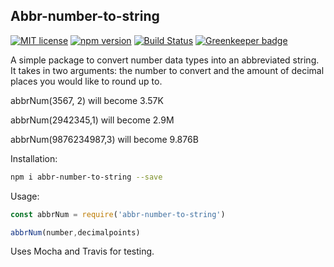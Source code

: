 ## Abbr-number-to-string

[![MIT license](https://img.shields.io/badge/License-MIT-blue.svg)](https://lbesson.mit-license.org/)
[![npm version](https://badge.fury.io/js/abbr-number-to-string.svg)](https://www.npmjs.com/package/abbr-number-to-string)
[![Build Status](https://travis-ci.com/DaltonHart/Abbreviate-Number-NPM.svg?branch=master)](https://travis-ci.com/DaltonHart/Abbreviate-Number-NPM) [![Greenkeeper badge](https://badges.greenkeeper.io/DaltonHart/Abbreviate-Number-NPM.svg)](https://greenkeeper.io/)

A simple package to convert number data types into an abbreviated string. It takes in two arguments: the number to convert and the amount of decimal places you would like to round up to. 

abbrNum(3567, 2) will become 3.57K

abbrNum(2942345,1) will become 2.9M

abbrNum(9876234987,3) will become 9.876B

Installation: 
```bash
npm i abbr-number-to-string --save
```

Usage: 
```js
const abbrNum = require('abbr-number-to-string')

abbrNum(number,decimalpoints)
```

Uses Mocha and Travis for testing. 